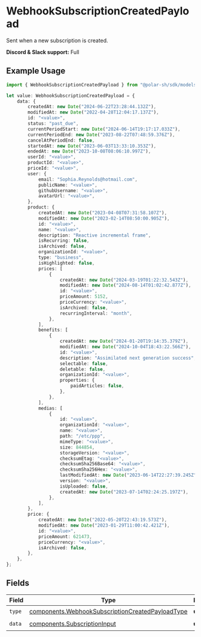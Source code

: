 # WebhookSubscriptionCreatedPayload

Sent when a new subscription is created.

**Discord & Slack support:** Full

## Example Usage

```typescript
import { WebhookSubscriptionCreatedPayload } from "@polar-sh/sdk/models/components";

let value: WebhookSubscriptionCreatedPayload = {
    data: {
        createdAt: new Date("2024-06-22T23:28:44.132Z"),
        modifiedAt: new Date("2022-04-28T12:04:17.137Z"),
        id: "<value>",
        status: "past_due",
        currentPeriodStart: new Date("2024-06-14T19:17:17.033Z"),
        currentPeriodEnd: new Date("2023-08-22T07:48:59.376Z"),
        cancelAtPeriodEnd: false,
        startedAt: new Date("2023-06-03T13:33:10.353Z"),
        endedAt: new Date("2023-10-08T08:06:10.997Z"),
        userId: "<value>",
        productId: "<value>",
        priceId: "<value>",
        user: {
            email: "Sophia.Reynolds@hotmail.com",
            publicName: "<value>",
            githubUsername: "<value>",
            avatarUrl: "<value>",
        },
        product: {
            createdAt: new Date("2023-04-08T07:31:58.107Z"),
            modifiedAt: new Date("2023-02-14T08:50:00.905Z"),
            id: "<value>",
            name: "<value>",
            description: "Reactive incremental frame",
            isRecurring: false,
            isArchived: false,
            organizationId: "<value>",
            type: "business",
            isHighlighted: false,
            prices: [
                {
                    createdAt: new Date("2024-03-19T01:22:32.543Z"),
                    modifiedAt: new Date("2024-08-14T01:02:42.877Z"),
                    id: "<value>",
                    priceAmount: 5152,
                    priceCurrency: "<value>",
                    isArchived: false,
                    recurringInterval: "month",
                },
            ],
            benefits: [
                {
                    createdAt: new Date("2024-01-20T19:14:35.379Z"),
                    modifiedAt: new Date("2024-10-04T18:43:22.566Z"),
                    id: "<value>",
                    description: "Assimilated next generation success",
                    selectable: false,
                    deletable: false,
                    organizationId: "<value>",
                    properties: {
                        paidArticles: false,
                    },
                },
            ],
            medias: [
                {
                    id: "<value>",
                    organizationId: "<value>",
                    name: "<value>",
                    path: "/etc/ppp",
                    mimeType: "<value>",
                    size: 844854,
                    storageVersion: "<value>",
                    checksumEtag: "<value>",
                    checksumSha256Base64: "<value>",
                    checksumSha256Hex: "<value>",
                    lastModifiedAt: new Date("2023-06-14T22:27:39.245Z"),
                    version: "<value>",
                    isUploaded: false,
                    createdAt: new Date("2023-07-14T02:24:25.197Z"),
                },
            ],
        },
        price: {
            createdAt: new Date("2022-05-20T22:43:19.573Z"),
            modifiedAt: new Date("2023-01-29T11:00:42.421Z"),
            id: "<value>",
            priceAmount: 621473,
            priceCurrency: "<value>",
            isArchived: false,
        },
    },
};
```

## Fields

| Field                                                                                                                | Type                                                                                                                 | Required                                                                                                             | Description                                                                                                          |
| -------------------------------------------------------------------------------------------------------------------- | -------------------------------------------------------------------------------------------------------------------- | -------------------------------------------------------------------------------------------------------------------- | -------------------------------------------------------------------------------------------------------------------- |
| `type`                                                                                                               | [components.WebhookSubscriptionCreatedPayloadType](../../models/components/webhooksubscriptioncreatedpayloadtype.md) | :heavy_check_mark:                                                                                                   | N/A                                                                                                                  |
| `data`                                                                                                               | [components.SubscriptionInput](../../models/components/subscriptioninput.md)                                         | :heavy_check_mark:                                                                                                   | N/A                                                                                                                  |